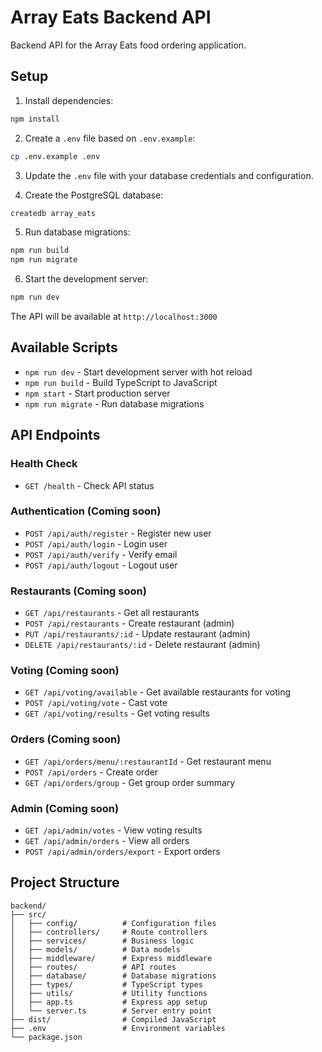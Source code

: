 # Array Eats Backend API

Backend API for the Array Eats food ordering application.

## Setup

1. Install dependencies:
```bash
npm install
```

2. Create a `.env` file based on `.env.example`:
```bash
cp .env.example .env
```

3. Update the `.env` file with your database credentials and configuration.

4. Create the PostgreSQL database:
```bash
createdb array_eats
```

5. Run database migrations:
```bash
npm run build
npm run migrate
```

6. Start the development server:
```bash
npm run dev
```

The API will be available at `http://localhost:3000`

## Available Scripts

- `npm run dev` - Start development server with hot reload
- `npm run build` - Build TypeScript to JavaScript
- `npm start` - Start production server
- `npm run migrate` - Run database migrations

## API Endpoints

### Health Check
- `GET /health` - Check API status

### Authentication (Coming soon)
- `POST /api/auth/register` - Register new user
- `POST /api/auth/login` - Login user
- `POST /api/auth/verify` - Verify email
- `POST /api/auth/logout` - Logout user

### Restaurants (Coming soon)
- `GET /api/restaurants` - Get all restaurants
- `POST /api/restaurants` - Create restaurant (admin)
- `PUT /api/restaurants/:id` - Update restaurant (admin)
- `DELETE /api/restaurants/:id` - Delete restaurant (admin)

### Voting (Coming soon)
- `GET /api/voting/available` - Get available restaurants for voting
- `POST /api/voting/vote` - Cast vote
- `GET /api/voting/results` - Get voting results

### Orders (Coming soon)
- `GET /api/orders/menu/:restaurantId` - Get restaurant menu
- `POST /api/orders` - Create order
- `GET /api/orders/group` - Get group order summary

### Admin (Coming soon)
- `GET /api/admin/votes` - View voting results
- `GET /api/admin/orders` - View all orders
- `POST /api/admin/orders/export` - Export orders

## Project Structure

```
backend/
├── src/
│   ├── config/          # Configuration files
│   ├── controllers/     # Route controllers
│   ├── services/        # Business logic
│   ├── models/          # Data models
│   ├── middleware/      # Express middleware
│   ├── routes/          # API routes
│   ├── database/        # Database migrations
│   ├── types/           # TypeScript types
│   ├── utils/           # Utility functions
│   ├── app.ts           # Express app setup
│   └── server.ts        # Server entry point
├── dist/                # Compiled JavaScript
├── .env                 # Environment variables
└── package.json
```
